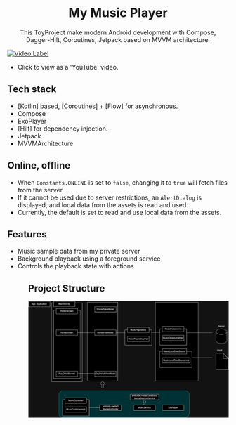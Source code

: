 <h1 align="center">My Music Player </h1>

<p align="center">  
 This ToyProject make modern Android development with Compose, Dagger-Hilt, Coroutines, Jetpack based on MVVM architecture.
</br>

[![Video Label](http://img.youtube.com/vi/36fbyUBBeXE/0.jpg)](https://youtu.be/36fbyUBBeXE)
- Click to view as a 'YouTube' video.

## Tech stack
- [Kotlin] based, [Coroutines] + [Flow]  for asynchronous.
- Compose
- ExoPlayer
- [Hilt] for dependency injection.
- Jetpack
- MVVMArchitecture

## Online, offline
- When `Constants.ONLINE` is set to `false`, changing it to `true` will fetch files from the server.
- If it cannot be used due to server restrictions, an `AlertDialog` is displayed, and local data from the assets is read and used.
- Currently, the default is set to read and use local data from the assets.


## Features

<ul>
 <li> Music sample data from my private server
 <li> Background playback using a foreground service
 <li> Controls the playback state with actions
<ul>

 ## Project Structure
![Alt text](https://github.com/CodingBot000/MusicPlayer_Android/blob/main/MusicPlayerSample.drawio.png)



